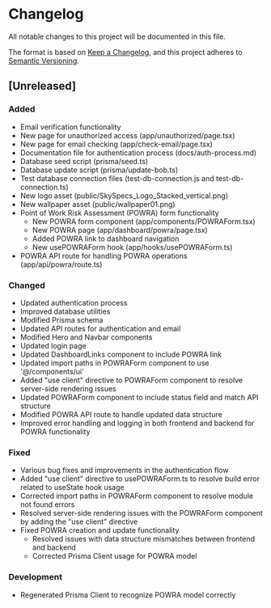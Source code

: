 # Changelog

All notable changes to this project will be documented in this file.

The format is based on [Keep a Changelog](https://keepachangelog.com/en/1.0.0/),
and this project adheres to [Semantic Versioning](https://semver.org/spec/v2.0.0.html).

## [Unreleased]

### Added

- Email verification functionality
- New page for unauthorized access (app/unauthorized/page.tsx)
- New page for email checking (app/check-email/page.tsx)
- Documentation file for authentication process (docs/auth-process.md)
- Database seed script (prisma/seed.ts)
- Database update script (prisma/update-bob.ts)
- Test database connection files (test-db-connection.js and test-db-connection.ts)
- New logo asset (public/SkySpecs_Logo_Stacked_vertical.png)
- New wallpaper asset (public/wallpaper01.png)
- Point of Work Risk Assessment (POWRA) form functionality
  - New POWRA form component (app/components/POWRAForm.tsx)
  - New POWRA page (app/dashboard/powra/page.tsx)
  - Added POWRA link to dashboard navigation
  - New usePOWRAForm hook (app/hooks/usePOWRAForm.ts)
- POWRA API route for handling POWRA operations (app/api/powra/route.ts)

### Changed

- Updated authentication process
- Improved database utilities
- Modified Prisma schema
- Updated API routes for authentication and email
- Modified Hero and Navbar components
- Updated login page
- Updated DashboardLinks component to include POWRA link
- Updated import paths in POWRAForm component to use '@/components/ui'
- Added "use client" directive to POWRAForm component to resolve server-side rendering issues
- Updated POWRAForm component to include status field and match API structure
- Modified POWRA API route to handle updated data structure
- Improved error handling and logging in both frontend and backend for POWRA functionality

### Fixed

- Various bug fixes and improvements in the authentication flow
- Added "use client" directive to usePOWRAForm.ts to resolve build error related to useState hook usage
- Corrected import paths in POWRAForm component to resolve module not found errors
- Resolved server-side rendering issues with the POWRAForm component by adding the "use client" directive
- Fixed POWRA creation and update functionality
  - Resolved issues with data structure mismatches between frontend and backend
  - Corrected Prisma Client usage for POWRA model

### Development

- Regenerated Prisma Client to recognize POWRA model correctly
